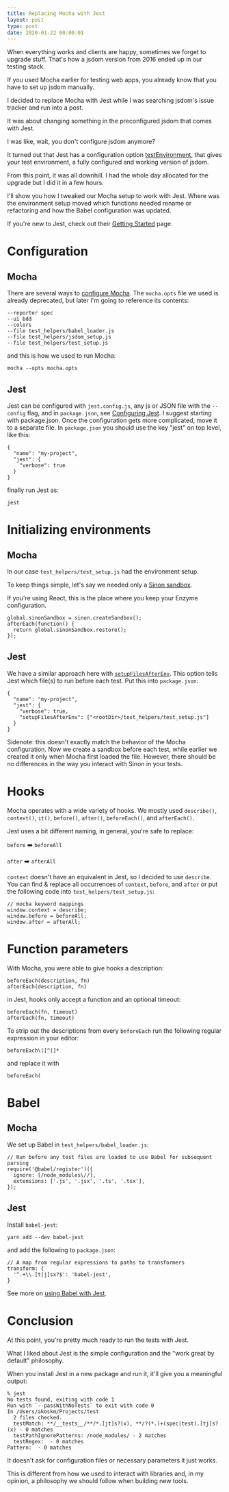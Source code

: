 ```yaml
---
title: Replacing Mocha with Jest
layout: post
type: post
date: 2020-01-22 00:00:01
---
```


When everything works and clients are happy, sometimes we forget to upgrade stuff. That's how a jsdom version from 2016 ended up in our testing stack.

If you used Mocha earlier for testing web apps, you already know that you have to set up jsdom manually.

I decided to replace Mocha with Jest while I was searching jsdom's issue tracker and run into a post.

It was about changing something in the preconfigured jsdom that comes with Jest.

I was like, wait, you don't configure jsdom anymore?

It turned out that Jest has a configuration option [testEnvironment](https://jestjs.io/docs/en/configuration#testenvironment-string), that gives your test environment, a fully configured and working version of jsdom.

From this point, it was all downhill. I had the whole day allocated for the upgrade but I did it in a few hours.

I'll show you how I tweaked our Mocha setup to work with Jest. Where was the environment setup moved which functions needed rename or refactoring and how the Babel configuration was updated.

If you're new to Jest, check out their [Getting Started](https://jestjs.io/docs/en/getting-started) page.

# Configuration

## Mocha
There are several ways to [configure Mocha]([https://mochajs.org/#configuring-mocha-nodejs]). The `mocha.opts` file we used is already deprecated, but later I'm going to reference its contents:

```
--reporter spec
--ui bdd
--colors
--file test_helpers/babel_loader.js
--file test_helpers/jsdom_setup.js
--file test_helpers/test_setup.js
```

and this is how we used to run Mocha:
```
mocha --opts mocha.opts
```


## Jest
Jest can be configured with `jest.config.js`, any js or JSON file with the `--config` flag, and in `package.json`, see [Configuring Jest](https://jestjs.io/docs/en/configuration.html). I suggest starting with package.json. Once the configuration gets more complicated, move it to a separate file.
In `package.json` you should use the key "jest" on top level, like this:

```
{
  "name": "my-project",
  "jest": {
    "verbose": true
  }
}
```
finally run Jest as:

```
jest
```

# Initializing environments

## Mocha
In our case `test_helpers/test_setup.js` had the environment setup.

To keep things simple, let's say we needed only a [Sinon sandbox](https://sinonjs.org/releases/latest/sandbox/).

If you're using React, this is the place where you keep your Enzyme configuration.

```
global.sinonSandbox = sinon.createSandbox();
afterEach(function() {
  return global.sinonSandbox.restore();
});
```

## Jest
We have a similar approach here with [`setupFilesAfterEnv`](https://jestjs.io/docs/en/configuration#setupfilesafterenv-array).
This option tells Jest which file(s) to run before each test. Put this into `package.json`:

```
{
  "name": "my-project",
  "jest": {
    "verbose": true,
    "setupFilesAfterEnv": ["<rootDir>/test_helpers/test_setup.js"]
  }
}
```

Sidenote: this doesn't exactly match the behavior of the Mocha configuration. Now we create a sandbox before each test, while earlier we created it only when Mocha first loaded the file. However, there should be no differences in the way you interact with Sinon in your tests.

# Hooks

Mocha operates with a wide variety of hooks. We mostly used `describe()`, `context()`, `it()`, `before()`, `after()`, `beforeEach()`, and `afterEach()`.

Jest uses a bit different naming, in general, you're safe to replace:

`before` ➡️ `beforeAll`

`after` ➡️ `afterAll`

`context` doesn't have an equivalent in Jest, so I decided to use `describe`.
You can find & replace all occurrences of `context`, `before`, and `after` or put the following code into `test_helpers/test_setup.js`:

```
// mocha keyword mappings
window.context = describe;
window.before = beforeAll;
window.after = afterAll;
```

# Function parameters

With Mocha, you were able to give hooks a description:
```
beforeEach(description, fn)
afterEach(description, fn)
```

in Jest, hooks only accept a function and an optional timeout:

```
beforeEach(fn, timeout)
afterEach(fn, timeout)
```

To strip out the descriptions from every `beforeEach` run the following regular expression in your editor:
```
beforeEach\([^(]*
```
and replace it with
```
beforeEach(
```


# Babel

## Mocha

We set up Babel in `test_helpers/babel_loader.js`:

```
// Run before any test files are loaded to use Babel for subsequent parsing
require('@babel/register')({
  ignore: [/node_modules\//],
  extensions: ['.js', '.jsx', '.ts', '.tsx'],
});
```

## Jest

Install `babel-jest`:
```
yarn add --dev babel-jest
```

and add the following to `package.json`:
```
// A map from regular expressions to paths to transformers
transform: {
  '^.+\\.[t|j]sx?$': 'babel-jest',
}
```

See more on [using Babel with Jest](https://jestjs.io/docs/en/getting-started#using-babel).

# Conclusion

At this point, you're pretty much ready to run the tests with Jest.

What I liked about Jest is the simple configuration and the "work great by default" philosophy.

When you install Jest in a new package and run it, it'll give you a meaningful output:

```
% jest
No tests found, exiting with code 1
Run with `--passWithNoTests` to exit with code 0
In /Users/akoskm/Projects/test
  2 files checked.
  testMatch: **/__tests__/**/*.[jt]s?(x), **/?(*.)+(spec|test).[tj]s?(x) - 0 matches
  testPathIgnorePatterns: /node_modules/ - 2 matches
  testRegex:  - 0 matches
Pattern:  - 0 matches
```

It doesn't ask for configuration files or necessary parameters it just works.

This is different from how we used to interact with libraries and, in my opinion, a philosophy we should follow when building new tools.